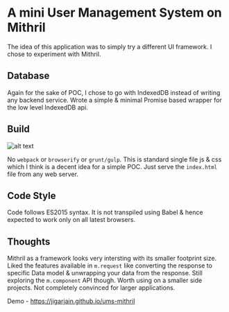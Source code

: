 # A mini User Management System on Mithril

The idea of this application was to simply try a different UI framework. I chose to experiment with Mithril.


## Database
Again for the sake of POC, I chose to go with IndexedDB instead of writing any backend service. Wrote a simple & minimal Promise based wrapper for the low level IndexedDB api.


## Build
![alt text](http://i.imgur.com/iuwr2ou.jpg "")

No `webpack` or `browserify` or `grunt/gulp`. This is standard single file js & css which I think is a decent idea for a simple POC. Just serve the `index.html` file from any web server.


## Code Style
Code follows ES2015 syntax. It is not transpiled using Babel & hence expected to work only on all latest browsers.


## Thoughts
Mithril as a framework looks very intersting with its smaller footprint size. Liked the features available in `m.request` like converting the response to specific Data model & unwrapping your data from the response. Still exploring the `m.component` API though. Worth using on a smaller side projects. Not completely convinced for larger applications.


Demo - https://jigarjain.github.io/ums-mithril